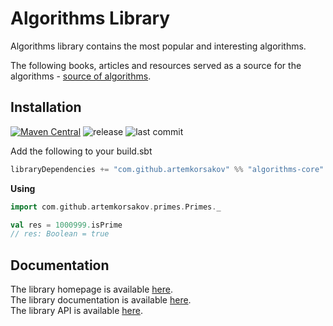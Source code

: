 # Algorithms Library

Algorithms library contains the most popular and interesting algorithms.

The following books, articles and resources served as a source for the algorithms - [source of algorithms](https://artemkorsakov.github.io/algorithms/sources_of_algorithms.html).

## Installation

[![Maven Central](https://img.shields.io/maven-central/v/com.github.artemkorsakov/algorithms-core_2.13.svg?label=Maven%20Central&color=success)](https://search.maven.org/search?q=g:%22com.github.artemkorsakov%22%20AND%20a:%22algorithms-core_2.13%22) 
![release](https://img.shields.io/github/v/tag/artemkorsakov/algorithms?color=success&label=release)
![last commit](https://img.shields.io/github/last-commit/artemkorsakov/algorithms)


Add the following to your build.sbt
```scala
libraryDependencies += "com.github.artemkorsakov" %% "algorithms-core" % "0.0.3"
```

**Using**
```scala
import com.github.artemkorsakov.primes.Primes._

val res = 1000999.isPrime
// res: Boolean = true
```

## Documentation
The library homepage is available [here](https://artemkorsakov.github.io/algorithms/).
<br>The library documentation is available [here](https://artemkorsakov.github.io/algorithms/docs/).
<br>The library API is available [here](https://artemkorsakov.github.io/algorithms/api/).
